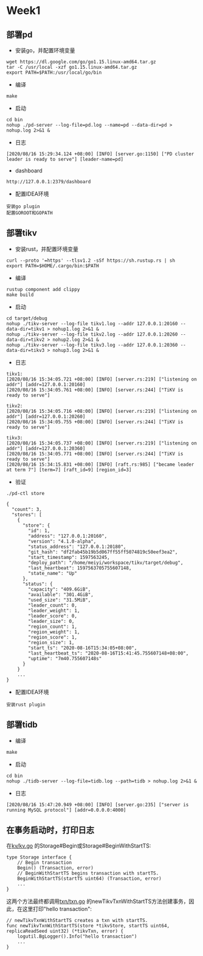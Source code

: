 # Week1

## 部署pd

* 安装go，并配置环境变量
```
wget https://dl.google.com/go/go1.15.linux-amd64.tar.gz
tar -C /usr/local -xzf go1.15.linux-amd64.tar.gz
export PATH=$PATH:/usr/local/go/bin
```

* 编译
```
make
```

* 启动
```
cd bin
nohup ./pd-server --log-file=pd.log --name=pd --data-dir=pd > nohup.log 2>&1 &
```

* 日志
```
[2020/08/16 15:29:34.124 +08:00] [INFO] [server.go:1150] ["PD cluster leader is ready to serve"] [leader-name=pd]
```

* dashboard
```
http://127.0.0.1:2379/dashboard
```

* 配置IDEA环境
```
安装go plugin
配置GOROOT和GOPATH
```

## 部署tikv

* 安装rust，并配置环境变量
```
curl --proto '=https' --tlsv1.2 -sSf https://sh.rustup.rs | sh
export PATH=$HOME/.cargo/bin:$PATH
```

* 编译
```
rustup component add clippy
make build
```

* 启动
```
cd target/debug
nohup ./tikv-server --log-file tikv1.log --addr 127.0.0.1:20160 --data-dir=tikv1 > nohup1.log 2>&1 &
nohup ./tikv-server --log-file tikv2.log --addr 127.0.0.1:20260 --data-dir=tikv2 > nohup2.log 2>&1 &
nohup ./tikv-server --log-file tikv3.log --addr 127.0.0.1:20360 --data-dir=tikv3 > nohup3.log 2>&1 &
```

* 日志
```
tikv1:
[2020/08/16 15:34:05.721 +08:00] [INFO] [server.rs:219] ["listening on addr"] [addr=127.0.0.1:20160]
[2020/08/16 15:34:05.761 +08:00] [INFO] [server.rs:244] ["TiKV is ready to serve"]

tikv2:
[2020/08/16 15:34:05.716 +08:00] [INFO] [server.rs:219] ["listening on addr"] [addr=127.0.0.1:20260]
[2020/08/16 15:34:05.755 +08:00] [INFO] [server.rs:244] ["TiKV is ready to serve"]

tikv3:
[2020/08/16 15:34:05.737 +08:00] [INFO] [server.rs:219] ["listening on addr"] [addr=127.0.0.1:20360]
[2020/08/16 15:34:05.771 +08:00] [INFO] [server.rs:244] ["TiKV is ready to serve"]
[2020/08/16 15:34:15.831 +08:00] [INFO] [raft.rs:985] ["became leader at term 7"] [term=7] [raft_id=9] [region_id=3]
```

* 验证
```
./pd-ctl store

{
  "count": 3,
  "stores": [
    {
      "store": {
        "id": 1,
        "address": "127.0.0.1:20160",
        "version": "4.1.0-alpha",
        "status_address": "127.0.0.1:20180",
        "git_hash": "df2fab45b19b5d067ff55ff5074819c50eef3ea2",
        "start_timestamp": 1597563245,
        "deploy_path": "/home/meiyi/workspace/tikv/target/debug",
        "last_heartbeat": 1597563705755607148,
        "state_name": "Up"
      },
      "status": {
        "capacity": "409.6GiB",
        "available": "301.4GiB",
        "used_size": "31.5MiB",
        "leader_count": 0,
        "leader_weight": 1,
        "leader_score": 0,
        "leader_size": 0,
        "region_count": 1,
        "region_weight": 1,
        "region_score": 1,
        "region_size": 1,
        "start_ts": "2020-08-16T15:34:05+08:00",
        "last_heartbeat_ts": "2020-08-16T15:41:45.755607148+08:00",
        "uptime": "7m40.755607148s"
      }
    }
    ...
}
```

* 配置IDEA环境
```
安装rust plugin
```

## 部署tidb

* 编译
```
make
```

* 启动
```
cd bin
nohup ./tidb-server --log-file=tidb.log --path=tidb > nohup.log 2>&1 &
```

* 日志
```
[2020/08/16 15:47:20.949 +08:00] [INFO] [server.go:235] ["server is running MySQL protocol"] [addr=0.0.0.0:4000]
```

## 在事务启动时，打印日志

在[kv/kv.go](https://github.com/mymeiyi/tidb/blob/07ae6078e887f42ff74a2787a9f9db3895f639d4/kv/kv.go#L427) 的Storage#Begin或Storage#BeginWithStartTS:
```
type Storage interface {
	// Begin transaction
	Begin() (Transaction, error)
	// BeginWithStartTS begins transaction with startTS.
	BeginWithStartTS(startTS uint64) (Transaction, error)
    ...
}
```

这两个方法最终都调用[txn/txn.go](https://github.com/mymeiyi/tidb/blob/11d41eb75ed347f2547c835a50fb5af43c78b9b3/store/tikv/txn.go#L96) 的newTikvTxnWithStartTS方法创建事务，因此，在这里打印"hello transaction":
```
// newTikvTxnWithStartTS creates a txn with startTS.
func newTikvTxnWithStartTS(store *tikvStore, startTS uint64, replicaReadSeed uint32) (*tikvTxn, error) {
	logutil.BgLogger().Info("hello transaction")
    ...
}
```
